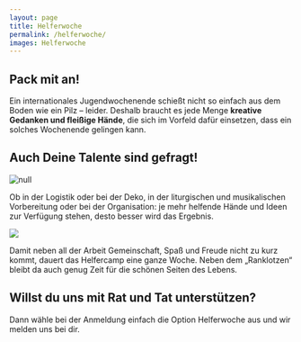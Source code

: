 ```yaml
---
layout: page
title: Helferwoche
permalink: /helferwoche/
images: Helferwoche
---
```

## Pack mit an!

Ein internationales Jugendwochenende schießt nicht so einfach aus dem Boden wie ein Pilz – leider. Deshalb braucht es jede Menge <strong>kreative Gedanken und fleißige Hände</strong>, die sich im Vorfeld dafür einsetzen, dass ein solches Wochenende gelingen kann. 

## Auch Deine Talente sind gefragt!

![null](/assets/uploads/img_0468.webp)

Ob in der Logistik oder bei der Deko, in der liturgischen und musikalischen Vorbereitung oder bei der Organisation: je mehr helfende Hände und Ideen zur Verfügung stehen, desto besser wird das Ergebnis.

![](/assets/uploads/img_4992.jpg)

Damit neben all der Arbeit Gemeinschaft, Spaß und Freude nicht zu kurz kommt, dauert das Helfercamp eine ganze Woche. Neben dem „Ranklotzen“ bleibt da auch genug Zeit für die schönen Seiten des Lebens.

## Willst du uns mit Rat und Tat unterstützen?

Dann wähle bei der Anmeldung einfach die Option Helferwoche aus und wir melden uns bei dir.
